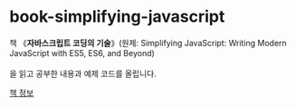 # book-simplifying-javascript
책 《**자바스크립트 코딩의 기술**》(원제: Simplifying JavaScript: Writing Modern JavaScript with ES5, ES6, and Beyond)</br></br>을 읽고 공부한 내용과 예제 코드를 올립니다.

[책 정보](http://www.kyobobook.co.kr/product/detailViewKor.laf?ejkGb=KOR&mallGb=KOR&barcode=9791165210205)
